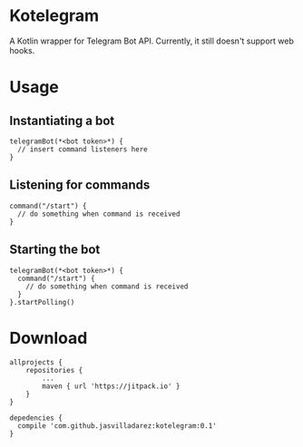 # Kotelegram
A Kotlin wrapper for Telegram Bot API.
Currently, it still doesn't support web hooks.

# Usage
## Instantiating a bot
```
telegramBot(*<bot token>*) {
  // insert command listeners here
}
```

## Listening for commands
```
command("/start") {
  // do something when command is received
}
```

## Starting the bot
```
telegramBot(*<bot token>*) {
  command("/start") {
    // do something when command is received
  }
}.startPolling()
```

# Download
```
allprojects {
	repositories {
		...
		maven { url 'https://jitpack.io' }
	}
}

depedencies {
  compile 'com.github.jasvilladarez:kotelegram:0.1'
}
```
